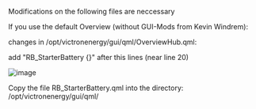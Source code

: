Modifications on the following files are neccessary

If you use the default Overview (without GUI-Mods from Kevin Windrem):

changes in /opt/victronenergy/gui/qml/OverviewHub.qml:

add "RB_StarterBattery {}" after this lines (near line 20)

![image](https://github.com/roadbuck/VenusOS-StarterBattery/assets/164482499/ffd64506-2d11-49b4-a8b8-711fe9f2dab6)


  Copy the file RB_StarterBattery.qml into the directory: /opt/victronenergy/gui/qml/
